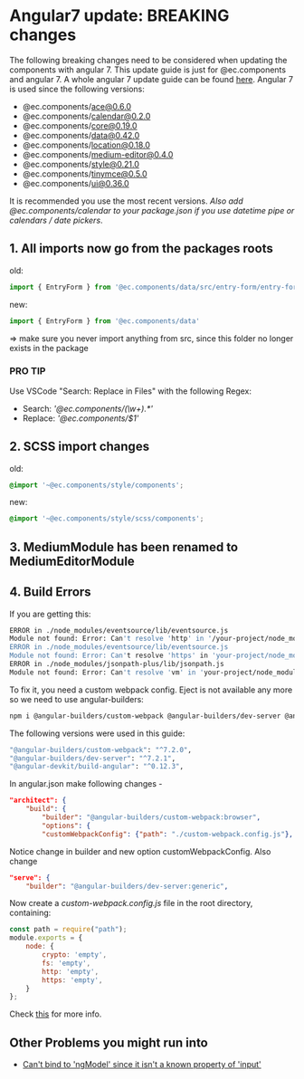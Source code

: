 
# Angular7 update: BREAKING changes

The following breaking changes need to be considered when updating the components with angular 7. This update guide is just for @ec.components and angular 7. A whole angular 7 update guide can be found [here](https://update.angular.io/).
Angular 7 is used since the following versions:

- @ec.components/ace@0.6.0
- @ec.components/calendar@0.2.0
- @ec.components/core@0.19.0
- @ec.components/data@0.42.0
- @ec.components/location@0.18.0
- @ec.components/medium-editor@0.4.0
- @ec.components/style@0.21.0
- @ec.components/tinymce@0.5.0
- @ec.components/ui@0.36.0

It is recommended you use the most recent versions. *Also add @ec.components/calendar to your package.json if you use datetime pipe or calendars / date pickers*.

## 1. All imports now go from the packages roots

old:

```ts
import { EntryForm } from '@ec.components/data/src/entry-form/entry-form.component'
```

new:

```ts
import { EntryForm } from '@ec.components/data'
```

=> make sure you never import anything from src, since this folder no longer exists in the package

### PRO TIP

Use VSCode "Search: Replace in Files" with the following Regex:

- Search: _'@ec.components/(\w+).*'_
- Replace: _'@ec.components/$1'_

## 2. SCSS import changes

old:

```scss
@import '~@ec.components/style/components';
```

new:

```scss
@import '~@ec.components/style/scss/components';
```

## 3. MediumModule has been renamed to MediumEditorModule

## 4. Build Errors

If you are getting this:

```sh
ERROR in ./node_modules/eventsource/lib/eventsource.js
Module not found: Error: Can't resolve 'http' in '/your-project/node_modules/eventsource/lib'
ERROR in ./node_modules/eventsource/lib/eventsource.js
Module not found: Error: Can't resolve 'https' in 'your-project/node_modules/eventsource/lib'
ERROR in ./node_modules/jsonpath-plus/lib/jsonpath.js
Module not found: Error: Can't resolve 'vm' in 'your-project/node_modules/jsonpath-plus/lib'
```

To fix it, you need a custom webpack config. Eject is not available any more so we need to use angular-builders:

```sh
npm i @angular-builders/custom-webpack @angular-builders/dev-server @angular-devkit/build-angular --save-dev
```

The following versions were used in this guide:

```sh
"@angular-builders/custom-webpack": "^7.2.0",
"@angular-builders/dev-server": "^7.2.1",
"@angular-devkit/build-angular": "^0.12.3",
```

In angular.json make following changes -

```json
"architect": {
    "build": {
        "builder": "@angular-builders/custom-webpack:browser",
        "options": {
        "customWebpackConfig": {"path": "./custom-webpack.config.js"},
```

Notice change in builder and new option customWebpackConfig. Also change

```json
"serve": {
    "builder": "@angular-builders/dev-server:generic",
```

Now create a _custom-webpack.config.js_ file in the root directory, containing:

```js
const path = require("path");
module.exports = {
    node: {
        crypto: 'empty',
        fs: 'empty',
        http: 'empty',
        https: 'empty',
    }
};
```

Check [this](https://stackoverflow.com/questions/39187556/angular-cli-where-is-webpack-config-js-file-new-angular6-does-not-support-ng-e) for more info.

## Other Problems you might run into

- [Can't bind to 'ngModel' since it isn't a known property of 'input'](https://stackoverflow.com/questions/38892771/cant-bind-to-ngmodel-since-it-isnt-a-known-property-of-input)